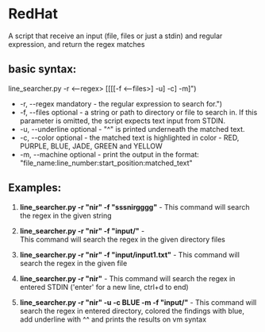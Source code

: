# RedHat
A script that receive an input (file, files or just a stdin) and regular expression, and return the regex matches

## basic syntax:
line_searcher.py -r <--regex> [[[[-f <--files>] -u] -c] -m]")
- -r, --regex     mandatory - the regular expression to search for.")
- -f, --files     optional  - a string or path to directory or file to search in.
                              If this parameter is omitted, the script expects text input from STDIN.
- -u, --underline optional  - "^" is printed underneath the matched text.
- -c, --color     optional  - the matched text is highlighted in color - RED, PURPLE, BLUE, JADE, GREEN and YELLOW
- -m, --machine   optional  - print the output in the format: "file_name:line_number:start_position:matched_text"

## Examples:
1. **line_searcher.py -r "nir" -f "sssnirgggg"** -
This command will search the regex in the given string

2. **line_searcher.py -r "nir" -f "input/"** -  
This command will search the regex in the given directory files

3. **line_searcher.py -r "nir" -f "input/input1.txt"** - This command will search the regex in the given file

4. **line_searcher.py -r "nir"** - This command will search the regex in entered STDIN ('enter' for a new line, ctrl+d to end)

5. **line_searcher.py -r "nir" -u -c BLUE -m -f "input/"** - This command will search the regex in entered directory, colored the findings with blue, add underline with ^^ and prints the results on vm syntax
